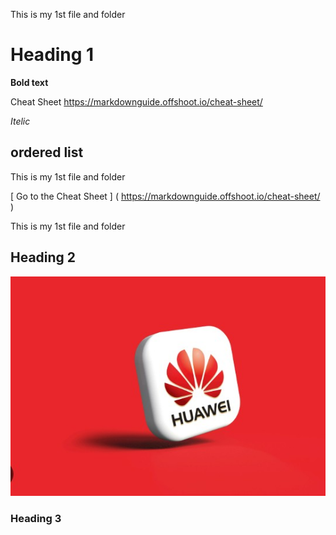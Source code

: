 This is my 1st file and folder
# Heading 1
**Bold text**

Cheat Sheet
https://markdownguide.offshoot.io/cheat-sheet/

*Itelic*
## ordered list

This is my 1st file and folder

[ Go to the Cheat Sheet ] ( https://markdownguide.offshoot.io/cheat-sheet/ )

This is my 1st file and folder
## Heading 2

![ Huawei ]( Images\image.jpg )

### Heading 3
